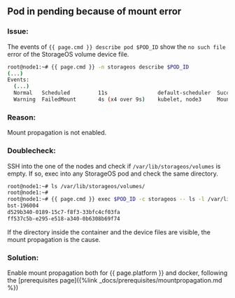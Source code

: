 ## Pod in pending because of mount error

### Issue:

The events of `{{ page.cmd }} describe pod $POD_ID` show the `no such file` error of the StorageOS volume device file.

```bash
root@node1:~# {{ page.cmd }} -n storageos describe $POD_ID
(...)
Events:
  (...)
  Normal   Scheduled         11s                default-scheduler  Successfully assigned default/d1 to node3
  Warning  FailedMount       4s (x4 over 9s)    kubelet, node3     MountVolume.SetUp failed for volume "pvc-f2a49198-c00c-11e8-ba01-0800278dc04d" : stat /var/lib/storageos/volumes/d9df3549-26c0-4cfc-62b4-724b443069a1: no such file or directory
```

### Reason:
Mount propagation is not enabled.

### Doublecheck:
SSH into the one of the nodes and check if `/var/lib/storageos/volumes` is empty. If so, exec into any StorageOS pod and check the same directory.
```bash
root@node1:~# ls /var/lib/storageos/volumes/
root@node1:~# 
root@node1:~# {{ page.cmd }} exec $POD_ID -c storageos -- ls -l /var/lib/storageos/volumes
bst-196004
d529b340-0189-15c7-f8f3-33bfc4cf03fa
ff537c5b-e295-e518-a340-0b6308b69f74
```

If the directory inside the container and the device files are visible, the mount propagation is the cause.


### Solution:

Enable mount propagation both for {{ page.platform }} and docker, following the [prerequisites page]({%link _docs/prerequisites/mountpropagation.md %})
